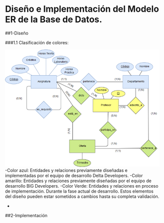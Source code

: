 # Diseño e Implementación del Modelo ER de la Base de Datos.

 ##1-Diseño
 
   ###1.1 Clasificación de colores:
   
   ![Página de Ingreso](ER_Model.png "Modelo ER_Sprint 2")
  -Color azul: Entidades y relaciones previamente diseñadas e implementadas por el equipo de desarrollo Delta Developers.
  -Color amarillo: Entidades y relaciones previamente diseñadas por el equipo de desarrollo BIG Developers.
  -Color Verde: Entidades y relaciones en proceso de implementación. Durante la fase actual de desarrollo. Estos elementos del diseño pueden estar sometidos a cambios hasta su completa validación.
  
  - 
             
 ##2-Implementación
  
